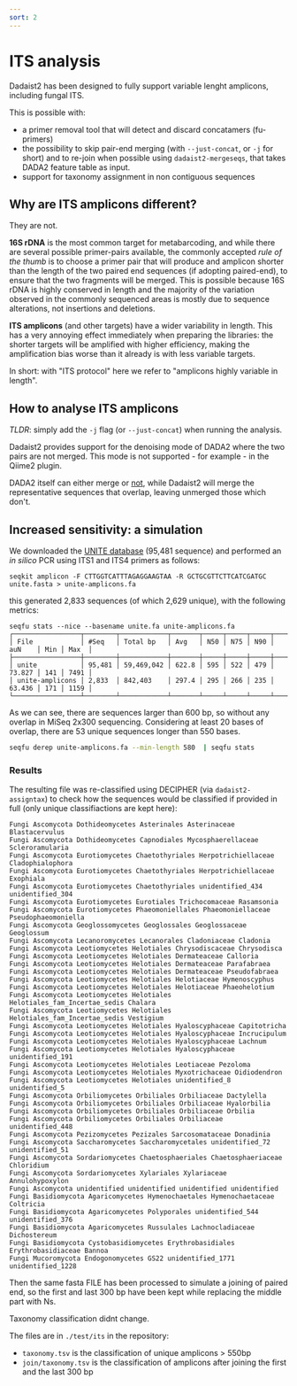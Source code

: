 ```yaml
---
sort: 2
---
```


# ITS analysis

Dadaist2 has been designed to fully support variable lenght amplicons, including fungal ITS.

This is possible with:
* a primer removal tool that will detect and discard concatamers (fu-primers)
* the possibility to skip pair-end merging (with `--just-concat`, or `-j` for short) and to re-join when possible using `dadaist2-mergeseqs`, that takes DADA2 feature table as input.
* support for taxonomy assignment in non contiguous sequences

## Why are ITS amplicons different?

They are not.

**16S rDNA** is the most common target for metabarcoding, and while there are several possible primer-pairs available, the commonly accepted 
_rule of the thumb_ is to choose a primer pair that will produce and amplicon shorter than the length of the two paired end sequences
(if adopting paired-end), to ensure that the two fragments will be merged. This is possible because 16S rDNA is highly conserved in length
and the majority of the variation observed in the commonly sequenced areas is mostly due to sequence alterations, not insertions and deletions.

**ITS amplicons** (and other targets) have a wider variability in length. This has a very annoying effect immediately when preparing the libraries:
the shorter targets will be amplified with higher efficiency, making the amplification bias worse than it already is with less variable targets.

In short: with "ITS protocol" here we refer to "amplicons highly variable in length".

## How to analyse ITS amplicons

*TLDR*: simply add the `-j` flag (or `--just-concat`) when running the analysis.

Dadaist2 provides support for the denoising mode of DADA2 where the two pairs are not merged. This mode is not supported - for example - in the
Qiime2 plugin.

DADA2 itself can either merge or [not](https://github.com/benjjneb/dada2/issues/279), while Dadaist2 will merge the representative sequences
that overlap, leaving unmerged those which don't.

## Increased sensitivity: a simulation

We downloaded the [UNITE database](https://unite.ut.ee/repository.php) (95,481 sequence) and performed
an _in silico_ PCR using ITS1 and ITS4 primers as follows:
```
seqkit amplicon -F CTTGGTCATTTAGAGGAAGTAA -R GCTGCGTTCTTCATCGATGC unite.fasta > unite-amplicons.fa
```

this generated  2,833 sequences (of which 2,629 unique), with the following metrics:

```text
seqfu stats --nice --basename unite.fa unite-amplicons.fa
┌─────────────────┬────────┬────────────┬───────┬─────┬─────┬─────┬────────┬─────┬──────┐
│ File            │ #Seq   │ Total bp   │ Avg   │ N50 │ N75 │ N90 │ auN    │ Min │ Max  │
├─────────────────┼────────┼────────────┼───────┼─────┼─────┼─────┼────────┼─────┼──────┤
│ unite           │ 95,481 │ 59,469,042 │ 622.8 │ 595 │ 522 │ 479 │ 73.827 │ 141 │ 7491 │
│ unite-amplicons │ 2,833  │ 842,403    │ 297.4 │ 295 │ 266 │ 235 │ 63.436 │ 171 │ 1159 │
└─────────────────┴────────┴────────────┴───────┴─────┴─────┴─────┴────────┴─────┴──────┘
```

As we can see, there are sequences larger than 600 bp, so without any overlap in MiSeq 2x300 sequencing.
Considering at least 20 bases of overlap, there are 53 unique sequences longer than 550 bases.

```bash
seqfu derep unite-amplicons.fa --min-length 580  | seqfu stats
```

### Results

The resulting file was re-classified using DECIPHER (via `dadaist2-assigntax`) to check how the sequences would be classified if provided in full (only unique classifiactions are kept here):
```text
Fungi Ascomycota Dothideomycetes Asterinales Asterinaceae Blastacervulus
Fungi Ascomycota Dothideomycetes Capnodiales Mycosphaerellaceae Scleroramularia
Fungi Ascomycota Eurotiomycetes Chaetothyriales Herpotrichiellaceae Cladophialophora
Fungi Ascomycota Eurotiomycetes Chaetothyriales Herpotrichiellaceae Exophiala
Fungi Ascomycota Eurotiomycetes Chaetothyriales unidentified_434 unidentified_304
Fungi Ascomycota Eurotiomycetes Eurotiales Trichocomaceae Rasamsonia
Fungi Ascomycota Eurotiomycetes Phaeomoniellales Phaeomoniellaceae Pseudophaeomoniella
Fungi Ascomycota Geoglossomycetes Geoglossales Geoglossaceae Geoglossum
Fungi Ascomycota Lecanoromycetes Lecanorales Cladoniaceae Cladonia
Fungi Ascomycota Leotiomycetes Helotiales Chrysodiscaceae Chrysodisca
Fungi Ascomycota Leotiomycetes Helotiales Dermateaceae Calloria
Fungi Ascomycota Leotiomycetes Helotiales Dermateaceae Parafabraea
Fungi Ascomycota Leotiomycetes Helotiales Dermateaceae Pseudofabraea
Fungi Ascomycota Leotiomycetes Helotiales Helotiaceae Hymenoscyphus
Fungi Ascomycota Leotiomycetes Helotiales Helotiaceae Phaeohelotium
Fungi Ascomycota Leotiomycetes Helotiales Helotiales_fam_Incertae_sedis Chalara
Fungi Ascomycota Leotiomycetes Helotiales Helotiales_fam_Incertae_sedis Vestigium
Fungi Ascomycota Leotiomycetes Helotiales Hyaloscyphaceae Capitotricha
Fungi Ascomycota Leotiomycetes Helotiales Hyaloscyphaceae Incrucipulum
Fungi Ascomycota Leotiomycetes Helotiales Hyaloscyphaceae Lachnum
Fungi Ascomycota Leotiomycetes Helotiales Hyaloscyphaceae unidentified_191
Fungi Ascomycota Leotiomycetes Helotiales Leotiaceae Pezoloma
Fungi Ascomycota Leotiomycetes Helotiales Myxotrichaceae Oidiodendron
Fungi Ascomycota Leotiomycetes Helotiales unidentified_8 unidentified_5
Fungi Ascomycota Orbiliomycetes Orbiliales Orbiliaceae Dactylella
Fungi Ascomycota Orbiliomycetes Orbiliales Orbiliaceae Hyalorbilia
Fungi Ascomycota Orbiliomycetes Orbiliales Orbiliaceae Orbilia
Fungi Ascomycota Orbiliomycetes Orbiliales Orbiliaceae unidentified_448
Fungi Ascomycota Pezizomycetes Pezizales Sarcosomataceae Donadinia
Fungi Ascomycota Saccharomycetes Saccharomycetales unidentified_72 unidentified_51
Fungi Ascomycota Sordariomycetes Chaetosphaeriales Chaetosphaeriaceae Chloridium
Fungi Ascomycota Sordariomycetes Xylariales Xylariaceae Annulohypoxylon
Fungi Ascomycota unidentified unidentified unidentified unidentified
Fungi Basidiomycota Agaricomycetes Hymenochaetales Hymenochaetaceae Coltricia
Fungi Basidiomycota Agaricomycetes Polyporales unidentified_544 unidentified_376
Fungi Basidiomycota Agaricomycetes Russulales Lachnocladiaceae Dichostereum
Fungi Basidiomycota Cystobasidiomycetes Erythrobasidiales Erythrobasidiaceae Bannoa
Fungi Mucoromycota Endogonomycetes GS22 unidentified_1771 unidentified_1228
```

Then the same fasta FILE has been processed to simulate a joining of paired end, so the first and last 300 bp
have been kept while replacing the middle part with Ns.

Taxonomy classification didnt change.

The files are in `./test/its` in the repository:
* `taxonomy.tsv` is the classification of unique amplicons > 550bp
* `join/taxonomy.tsv` is the classification of amplicons after joining the first and the last 300 bp
